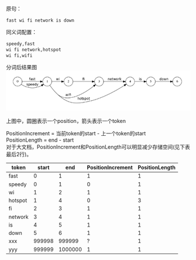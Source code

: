 原句： 
```
fast wi fi network is down
```   
同义词配置：   
```
speedy,fast
wi fi network,hotspot
wi fi,wifi
```
分词后结果图
![avatar](TokenStream示例.png)

上图中，圆圈表示一个position，箭头表示一个token  

PositionIncrement = 当前token的start - 上一个token的start   
PositionLength = end - start   
对于大文档，PositionIncrement和PositionLength可以明显减少存储空间(见下表最后2行)。  


|token | start | end | PositionIncrement | PositionLength |
|--------  | ---- | ---- |  ---- | ---- |
| fast     | 0    | 1    |  1    |  1   |
| speedy   | 0    | 1    |  0    |  1   |
| wi       | 1    | 2    |  1    |  1   |
| hotspot  | 1    | 4    |  0    |  3   |
| fi       | 2    | 3    |  1    |  1   |
| network  | 3    | 4    |  1    |  1   |
| is       | 4    | 5    |  1    |  1   |
| down     | 5    | 6    |  1    |  1   |
| xxx      |999998|999999|  ?    |  1   |
| yyy      |999999|1000000|  1   |  1   |
 

